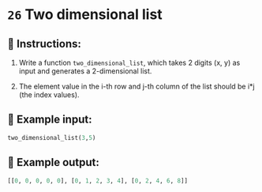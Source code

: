 # `26` Two dimensional list

## 📝 Instructions:

1. Write a function `two_dimensional_list`, which takes 2 digits (x, y) as input and generates a 2-dimensional list.

2. The element value in the i-th row and j-th column of the list should be i*j (the index values).

## 📎 Example input:

```py
two_dimensional_list(3,5)
```

## 📎 Example output:

```py
[[0, 0, 0, 0, 0], [0, 1, 2, 3, 4], [0, 2, 4, 6, 8]]
```

